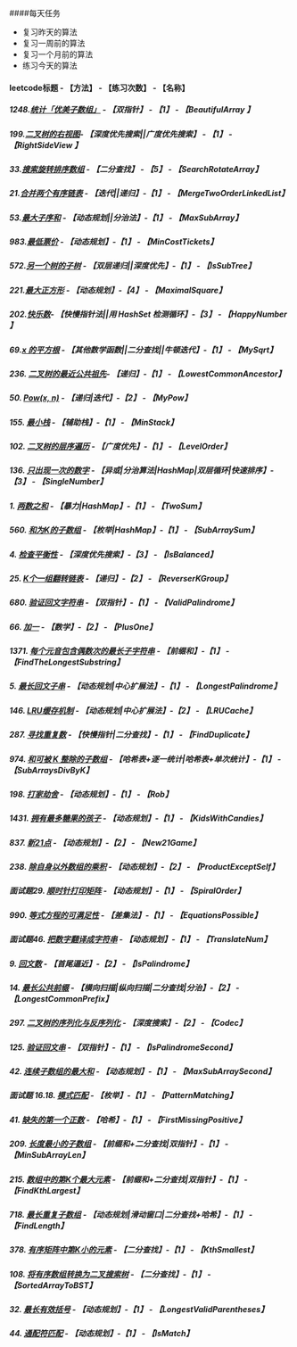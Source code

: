 ####每天任务
- 复习昨天的算法
- 复习一周前的算法
- 复习一个月前的算法
- 练习今天的算法

#### **leetcode标题 - 【方法】 - 【练习次数】 - 【名称】**

##### **1248.[统计「优美子数组」](https://github.com/stephenZkang/learn/blob/master/leetcode/leetcode-java/src/main/java/com/leetcode/qiaok/practice1/BeautifulArray.java) - 【双指针】 - 【1】 - 【BeautifulArray 】**

##### **199.[二叉树的右视图](https://github.com/stephenZkang/learn/blob/master/leetcode/leetcode-java/src/main/java/com/leetcode/qiaok/practice1/RightSideView.java)- 【深度优先搜索||广度优先搜索】 - 【1】 - 【RightSideView 】**

##### **33.[搜索旋转排序数组](https://github.com/stephenZkang/learn/blob/master/leetcode/leetcode-java/src/main/java/com/leetcode/qiaok/practice1/SearchRotateArray.java) - 【二分查找】 - 【5】 - 【SearchRotateArray】**

##### **21.[合并两个有序链表](https://github.com/stephenZkang/learn/blob/master/leetcode/leetcode-java/src/main/java/com/leetcode/qiaok/practice1/MergeTwoOrderLinkedList.java) - 【迭代||递归】-【1】 - 【MergeTwoOrderLinkedList】**

##### **53.[最大子序和](https://github.com/stephenZkang/learn/blob/master/leetcode/leetcode-java/src/main/java/com/leetcode/qiaok/practice1/MaxSubArray.java) - 【动态规划||分治法】-【1】 - 【MaxSubArray】**

##### **983.[最低票价](https://github.com/stephenZkang/learn/blob/master/leetcode/leetcode-java/src/main/java/com/leetcode/qiaok/practice1/MinCostTickets.java) - 【动态规划】-【1】 - 【MinCostTickets】**

##### **572.[另一个树的子树](https://github.com/stephenZkang/learn/blob/master/leetcode/leetcode-java/src/main/java/com/leetcode/qiaok/practice1/IsSubtree.java) - 【双层递归||深度优先】-【1】 - 【IsSubTree】**

##### **221.[最大正方形](https://github.com/stephenZkang/learn/blob/master/leetcode/leetcode-java/src/main/java/com/leetcode/qiaok/practice1/MaximalSquare.java) - 【动态规划】-【4】 - 【MaximalSquare】**

##### 202.[快乐数](https://github.com/stephenZkang/learn/blob/master/leetcode/leetcode-java/src/main/java/com/leetcode/qiaok/practice1/HappyNumber.java)- 【快慢指针法||用 HashSet 检测循环】-【3】 - 【HappyNumber 】

##### **69.[x 的平方根](https://github.com/stephenZkang/learn/blob/master/leetcode/leetcode-java/src/main/java/com/leetcode/qiaok/practice1/MySqrt.java) - 【其他数学函数||二分查找||牛顿迭代】-【1】 - 【MySqrt】**

##### **236. [二叉树的最近公共祖先](https://github.com/stephenZkang/learn/blob/master/leetcode/leetcode-java/src/main/java/com/leetcode/qiaok/practice1/LowestCommonAncestor.java)- 【递归】-【1】 - 【LowestCommonAncestor】**

##### **50. [Pow(x, n)](https://github.com/stephenZkang/learn/blob/master/leetcode/leetcode-java/src/main/java/com/leetcode/qiaok/practice1/MyPow.java) - 【递归|迭代】-【2】 - 【MyPow】**

##### **155. [最小栈](https://github.com/stephenZkang/learn/blob/master/leetcode/leetcode-java/src/main/java/com/leetcode/qiaok/practice1/MinStack.java) - 【辅助栈】-【1】 - 【MinStack】**

##### **102. [二叉树的层序遍历](https://github.com/stephenZkang/learn/blob/master/leetcode/leetcode-java/src/main/java/com/leetcode/qiaok/practice1/LevelOrder.java) - 【广度优先】-【1】 - 【LevelOrder】**

##### **136. [只出现一次的数字](https://github.com/stephenZkang/learn/blob/master/leetcode/leetcode-java/src/main/java/com/leetcode/qiaok/practice1/SingleNumber.java) - 【异或|分治算法|HashMap|双层循环|快速排序】-【3】 - 【SingleNumber】**

##### **1. [两数之和](https://github.com/stephenZkang/learn/blob/master/leetcode/leetcode-java/src/main/java/com/leetcode/qiaok/practice1/TwoSum.java) - 【暴力|HashMap】-【1】 - 【TwoSum】**

##### **560. [和为K的子数组](https://github.com/stephenZkang/learn/blob/master/leetcode/leetcode-java/src/main/java/com/leetcode/qiaok/practice1/SubArraySum.java) - 【枚举|HashMap】-【1】 - 【SubArraySum】**

##### **4. [检查平衡性](https://github.com/stephenZkang/learn/blob/master/leetcode/leetcode-java/src/main/java/com/leetcode/qiaok/practice1/IsBalanced.java) - 【深度优先搜索】-【3】 - 【IsBalanced】**

##### **25. [K个一组翻转链表](https://github.com/stephenZkang/learn/blob/master/leetcode/leetcode-java/src/main/java/com/leetcode/qiaok/practice1/ReverserKGroup.java) - 【递归】-【2】 - 【ReverserKGroup】**

##### **680. [验证回文字符串](https://github.com/stephenZkang/learn/blob/master/leetcode/leetcode-java/src/main/java/com/leetcode/qiaok/practice1/ValidPalindrome.java) - 【双指针】-【1】 - 【ValidPalindrome】**

##### **66. [加一](https://github.com/stephenZkang/learn/blob/master/leetcode/leetcode-java/src/main/java/com/leetcode/qiaok/practice1/PlusOne.java) - 【数学】-【2】 - 【PlusOne】**

##### **1371. [每个元音包含偶数次的最长子字符串](https://github.com/stephenZkang/learn/blob/master/leetcode/leetcode-java/src/main/java/com/leetcode/qiaok/practice1/FindTheLongestSubstring.java) - 【前缀和】-【1】 - 【FindTheLongestSubstring】**

##### **5. [最长回文子串](https://github.com/stephenZkang/learn/blob/master/leetcode/leetcode-java/src/main/java/com/leetcode/qiaok/practice1/LongestPalindrome.java) - 【动态规划|中心扩展法】-【1】 - 【LongestPalindrome】**

##### **146. [LRU缓存机制](https://github.com/stephenZkang/learn/blob/master/leetcode/leetcode-java/src/main/java/com/leetcode/qiaok/practice1/LRUCache.java) - 【动态规划|中心扩展法】-【2】 - 【LRUCache】**

##### **287. [寻找重复数](https://github.com/stephenZkang/learn/blob/master/leetcode/leetcode-java/src/main/java/com/leetcode/qiaok/practice1/FindDuplicate.java) - 【快慢指针|二分查找】-【1】 - 【FindDuplicate】**

##### **974. [和可被 K 整除的子数组](https://github.com/stephenZkang/learn/blob/master/leetcode/leetcode-java/src/main/java/com/leetcode/qiaok/practice1/SubArraysDivByK.java) - 【哈希表+逐一统计|哈希表+单次统计】-【1】 - 【SubArraysDivByK】**

##### **198. [打家劫舍](https://github.com/stephenZkang/learn/blob/master/leetcode/leetcode-java/src/main/java/com/leetcode/qiaok/practice1/Rob.java) - 【动态规划】-【1】 - 【Rob】**

##### **1431. [拥有最多糖果的孩子](https://github.com/stephenZkang/learn/blob/master/leetcode/leetcode-java/src/main/java/com/leetcode/qiaok/practice1/KidsWithCandies.java) - 【动态规划】-【1】 - 【KidsWithCandies】**

##### **837. [新21点](https://github.com/stephenZkang/learn/blob/master/leetcode/leetcode-java/src/main/java/com/leetcode/qiaok/practice1/New21Game.java) - 【动态规划】-【2】 - 【New21Game】**

##### **238. [除自身以外数组的乘积](https://github.com/stephenZkang/learn/blob/master/leetcode/leetcode-java/src/main/java/com/leetcode/qiaok/practice1/ProductExceptSelf.java) - 【动态规划】-【2】 - 【ProductExceptSelf】**

##### **面试题29. [顺时针打印矩阵](https://github.com/stephenZkang/learn/blob/master/leetcode/leetcode-java/src/main/java/com/leetcode/qiaok/practice1/SpiralOrder.java) - 【动态规划】-【1】 - 【SpiralOrder】**

##### **990. [等式方程的可满足性](https://github.com/stephenZkang/learn/blob/master/leetcode/leetcode-java/src/main/java/com/leetcode/qiaok/practice1/EquationsPossible.java) - 【差集法】-【1】 - 【EquationsPossible】**

##### **面试题46. [把数字翻译成字符串](https://github.com/stephenZkang/learn/blob/master/leetcode/leetcode-java/src/main/java/com/leetcode/qiaok/practice1/TranslateNum.java) - 【动态规划】-【1】 - 【TranslateNum】**

##### **9. [回文数](https://github.com/stephenZkang/learn/blob/master/leetcode/leetcode-java/src/main/java/com/leetcode/qiaok/practice1/IsPalindrome.java) - 【首尾逼近】-【2】 - 【IsPalindrome】**

##### **14. [最长公共前缀](https://github.com/stephenZkang/learn/blob/master/leetcode/leetcode-java/src/main/java/com/leetcode/qiaok/practice1/LongestCommonPrefix.java) - 【横向扫描|纵向扫描|二分查找|分治】-【2】 - 【LongestCommonPrefix】**

##### **297. [二叉树的序列化与反序列化](https://github.com/stephenZkang/learn/blob/master/leetcode/leetcode-java/src/main/java/com/leetcode/qiaok/practice1/Codec.java) - 【深度搜索】-【2】 - 【Codec】**

##### **125. [验证回文串](https://github.com/stephenZkang/learn/blob/master/leetcode/leetcode-java/src/main/java/com/leetcode/qiaok/practice1/IsPalindromeSecond.java) - 【双指针】-【1】 - 【IsPalindromeSecond】**

##### **42. [连续子数组的最大和](https://github.com/stephenZkang/learn/blob/master/leetcode/leetcode-java/src/main/java/com/leetcode/qiaok/practice1/MaxSubArraySecond.java) - 【动态规划】-【1】 - 【MaxSubArraySecond】**

##### **面试题 16.18. [模式匹配](https://github.com/stephenZkang/learn/blob/master/leetcode/leetcode-java/src/main/java/com/leetcode/qiaok/practice1/PatternMatching.java) - 【枚举】-【1】 - 【PatternMatching】**

##### **41. [缺失的第一个正数](https://github.com/stephenZkang/learn/blob/master/leetcode/leetcode-java/src/main/java/com/leetcode/qiaok/practice1/FirstMissingPositive.java) - 【哈希】-【1】 - 【FirstMissingPositive】**

##### **209. [长度最小的子数组](https://github.com/stephenZkang/learn/blob/master/leetcode/leetcode-java/src/main/java/com/leetcode/qiaok/practice1/MinSubArrayLen.java) - 【前缀和+二分查找|双指针】-【1】 - 【MinSubArrayLen】**

##### **215. [数组中的第K个最大元素](https://github.com/stephenZkang/learn/blob/master/leetcode/leetcode-java/src/main/java/com/leetcode/qiaok/practice1/FindKthLargest.java) - 【前缀和+二分查找|双指针】-【1】 - 【FindKthLargest】**

##### **718. [最长重复子数组](https://github.com/stephenZkang/learn/blob/master/leetcode/leetcode-java/src/main/java/com/leetcode/qiaok/practice1/FindLength.java) - 【动态规划|滑动窗口|二分查找+哈希】-【1】 - 【FindLength】**

##### **378. [有序矩阵中第K小的元素](https://github.com/stephenZkang/learn/blob/master/leetcode/leetcode-java/src/main/java/com/leetcode/qiaok/practice1/KthSmallest.java) - 【二分查找】-【1】 - 【KthSmallest】**

##### **108. [将有序数组转换为二叉搜索树](https://github.com/stephenZkang/learn/blob/master/leetcode/leetcode-java/src/main/java/com/leetcode/qiaok/practice1/SortedArrayToBST.java) - 【二分查找】-【1】 - 【SortedArrayToBST】**

##### **32. [最长有效括号](https://github.com/stephenZkang/learn/blob/master/leetcode/leetcode-java/src/main/java/com/leetcode/qiaok/practice1/LongestValidParentheses.java) - 【动态规划】-【1】 - 【LongestValidParentheses】**

##### **44. [通配符匹配](https://github.com/stephenZkang/learn/blob/master/leetcode/leetcode-java/src/main/java/com/leetcode/qiaok/practice1/IsMatch.java) - 【动态规划】-【1】 - 【IsMatch】**